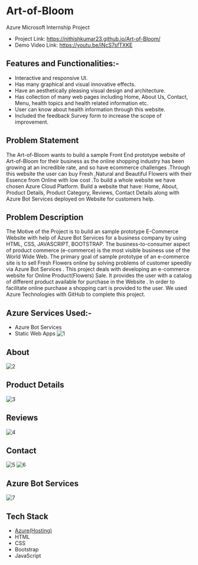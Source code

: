 # Art-of-Bloom

Azure Microsoft Internship Project
- Project Link: https://nithishkumar23.github.io/Art-of-Bloom/
- Demo Video Link: https://youtu.be/iNcS7sfTXKE

## Features and Functionalities:-
- Interactive and responsive UI.
- Has many graphical and visual innovative effects.
- Have an aesthetically pleasing visual design and architecture.
- Has collection of many web pages including Home, About Us, Contact, Menu, health topics and health related information etc.
- User can know about health information through this website.
- Included the feedback Survey form to increase the scope of improvement.
## Problem Statement
The Art-of-Bloom wants to build a sample Front End prototype website of Art-of-Bloom for their business as the online shopping industry has been growing at an incredible rate, and so have ecommerce challenges .Through this website the user can buy Fresh ,Natural and Beautiful Flowers with their Essence from Online with low cost .To build a whole website we have chosen Azure Cloud Platform. Build a website that have: Home, About, Product Details, Product Category, Reviews, Contact Details along with Azure Bot Services deployed on Website for customers help.
## Problem Description
The Motive  of the Project is to build an sample prototype E-Commerce Website with help of  Azure Bot Services for a business company by using  HTML, CSS, JAVASCRIPT, BOOTSTRAP. The business-to-consumer aspect of product commerce (e-commerce) is the most visible business use of the World Wide Web. The primary goal of sample prototype of  an e-commerce site is to sell Fresh Flowers online by solving problems of customer speedily via Azure Bot Services . This project deals with developing an e-commerce website for Online Product(Flowers) Sale. It provides the user with a catalog of different product available for purchase in the Website . In order to facilitate online purchase a shopping cart is provided to the user. We used Azure Technologies with GitHub to complete this project.
## Azure Services Used:-
- Azure Bot Services
- Static Web Apps
![1](https://user-images.githubusercontent.com/119150985/209977611-f07c4d0f-da63-4d01-850b-4acfeb3cfde5.jpg)
## About
![2](https://user-images.githubusercontent.com/119150985/209977618-f1d6e33e-f635-4ee9-aedd-994f220e6298.jpg)
## Product Details
![3](https://user-images.githubusercontent.com/119150985/209977621-e56f4cb1-fd4c-4477-9f61-d7c02599d453.jpg)
## Reviews
![4](https://user-images.githubusercontent.com/119150985/209977626-923b3d3b-4db9-4e3c-8be3-7c84f3ff8c18.jpg)
## Contact
![5](https://user-images.githubusercontent.com/119150985/209977629-d02395d9-9649-47cc-966c-537e6cfe35ab.jpg)
![6](https://user-images.githubusercontent.com/119150985/209977633-6d84f418-0bb9-4c9a-a570-4b28abe06b42.jpg)
## Azure Bot Services
![7](https://user-images.githubusercontent.com/119150985/209977635-cab1772c-e334-4bc4-9bcb-79db4dbf3b38.jpg)
## Tech Stack 

- [Azure(Hosting)](https://azure.microsoft.com/en-in/features/azure-portal/)
- HTML
- CSS
- Bootstrap
- JavaScript
